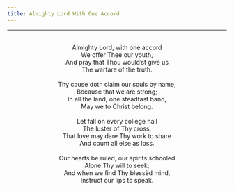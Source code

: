 ```yaml
---
title: Almighty Lord With One Accord
---
```


---
<center>
<br/>
Almighty Lord, with one accord<br/>
We offer Thee our youth,<br/>
And pray that Thou would’st give us<br/>
The warfare of the truth.<br/>
<br/>
Thy cause doth claim our souls by name,<br/>
Because that we are strong;<br/>
In all the land, one steadfast band,<br/>
May we to Christ belong.<br/>
<br/>
Let fall on every college hall<br/>
The luster of Thy cross,<br/>
That love may dare Thy work to share<br/>
And count all else as loss.<br/>
<br/>
Our hearts be ruled, our spirits schooled<br/>
Alone Thy will to seek;<br/>
And when we find Thy blessèd mind,<br/>
Instruct our lips to speak.<br/>

</center>